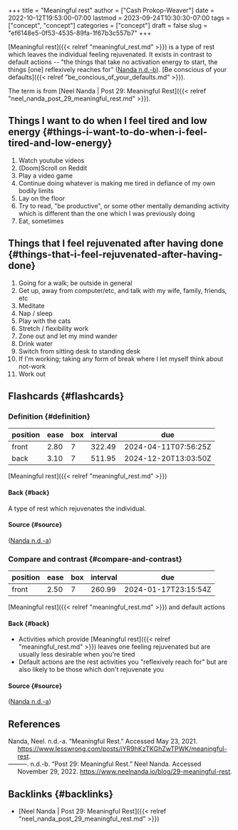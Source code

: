 +++
title = "Meaningful rest"
author = ["Cash Prokop-Weaver"]
date = 2022-10-12T19:53:00-07:00
lastmod = 2023-09-24T10:30:30-07:00
tags = ["concept", "concept"]
categories = ["concept"]
draft = false
slug = "ef6148e5-0f53-4535-89fa-1f67b3c557b7"
+++

[Meaningful rest]({{< relref "meaningful_rest.md" >}}) is a type of rest which leaves the individual feeling rejuvenated. It exists in contrast to default actions -- "the things that take no activation energy to start, the things [one] reflexively reaches for" (<a href="#citeproc_bib_item_2">Nanda n.d.-b</a>). [Be conscious of your defaults]({{< relref "be_concious_of_your_defaults.md" >}}).

The term is from [Neel Nanda | Post 29: Meaningful Rest]({{< relref "neel_nanda_post_29_meaningful_rest.md" >}}).


## Things I want to do when I feel tired and low energy {#things-i-want-to-do-when-i-feel-tired-and-low-energy}

1.  Watch youtube videos
2.  (Doom)Scroll on Reddit
3.  Play a video game
4.  Continue doing whatever is making me tired in defiance of my own bodily limits
5.  Lay on the floor
6.  Try to read, "be productive", or some other mentally demanding activity which is different than the one which I was previously doing
7.  Eat, sometimes


## Things that I feel rejuvenated after having done {#things-that-i-feel-rejuvenated-after-having-done}

1.  Going for a walk; be outside in general
2.  Get up, away from computer/etc, and talk with my wife, family, friends, etc
3.  Meditate
4.  Nap / sleep
5.  Play with the cats
6.  Stretch / flexibility work
7.  Zone out and let my mind wander
8.  Drink water
9.  Switch from sitting desk to standing desk
10. If I'm working; taking any form of break where I let myself think about not-work
11. Work out


## Flashcards {#flashcards}


### Definition {#definition}

| position | ease | box | interval | due                  |
|----------|------|-----|----------|----------------------|
| front    | 2.80 | 7   | 322.49   | 2024-04-11T07:56:25Z |
| back     | 3.10 | 7   | 511.95   | 2024-12-20T13:03:50Z |

[Meaningful rest]({{< relref "meaningful_rest.md" >}})


#### Back {#back}

A type of rest which rejuvenates the individual.


#### Source {#source}

(<a href="#citeproc_bib_item_1">Nanda n.d.-a</a>)


### Compare and contrast {#compare-and-contrast}

| position | ease | box | interval | due                  |
|----------|------|-----|----------|----------------------|
| front    | 2.50 | 7   | 260.99   | 2024-01-17T23:15:54Z |

[Meaningful rest]({{< relref "meaningful_rest.md" >}}) and default actions


#### Back {#back}

-   Activities which provide [Meaningful rest]({{< relref "meaningful_rest.md" >}}) leaves one feeling rejuvenated but are usually less desirable when you're tired
-   Default actions are the rest activities you "reflexively reach for" but are also likely to be those which don't rejuvenate you


#### Source {#source}

(<a href="#citeproc_bib_item_1">Nanda n.d.-a</a>)

## References

<style>.csl-entry{text-indent: -1.5em; margin-left: 1.5em;}</style><div class="csl-bib-body">
  <div class="csl-entry"><a id="citeproc_bib_item_1"></a>Nanda, Neel. n.d.-a. “Meaningful Rest.” Accessed May 23, 2021. <a href="https://www.lesswrong.com/posts/iYR9hKzTKGhZwTPWK/meaningful-rest">https://www.lesswrong.com/posts/iYR9hKzTKGhZwTPWK/meaningful-rest</a>.</div>
  <div class="csl-entry"><a id="citeproc_bib_item_2"></a>———. n.d.-b. “Post 29: Meaningful Rest.” Neel Nanda. Accessed November 29, 2022. <a href="https://www.neelnanda.io/blog/29-meaningful-rest">https://www.neelnanda.io/blog/29-meaningful-rest</a>.</div>
</div>


## Backlinks {#backlinks}

-   [Neel Nanda | Post 29: Meaningful Rest]({{< relref "neel_nanda_post_29_meaningful_rest.md" >}})

